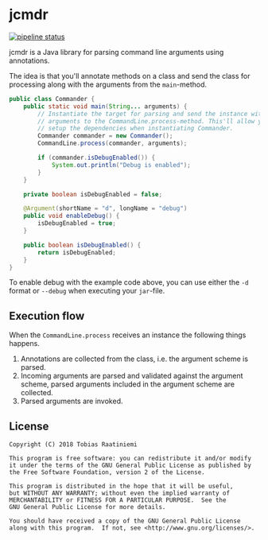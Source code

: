 # jcmdr
[![pipeline status](https://gitlab.com/raatiniemi/jcmdr/badges/master/pipeline.svg)](https://gitlab.com/raatiniemi/jcmdr/commits/master)

jcmdr is a Java library for parsing command line arguments using annotations.

The idea is that you'll annotate methods on a class and send the class for
processing along with the arguments from the `main`-method.

```java
public class Commander {
    public static void main(String... arguments) {
        // Instantiate the target for parsing and send the instance with the
        // arguments to the CommandLine.process-method. This'll allow you to
        // setup the dependencies when instantiating Commander.
        Commander commander = new Commander();
        CommandLine.process(commander, arguments);

        if (commander.isDebugEnabled()) {
            System.out.println("Debug is enabled");
        }
    }

    private boolean isDebugEnabled = false;

    @Argument(shortName = "d", longName = "debug")
    public void enableDebug() {
        isDebugEnabled = true;
    }

    public boolean isDebugEnabled() {
        return isDebugEnabled;
    }
}
```

To enable debug with the example code above, you can use either the `-d` format
or `--debug` when executing your `jar`-file.

## Execution flow

When the `CommandLine.process` receives an instance the following things happens.

1. Annotations are collected from the class, i.e. the argument scheme is parsed.
1. Incoming arguments are parsed and validated against the argument scheme, parsed arguments included in the argument scheme are collected.
1. Parsed arguments are invoked.

## License

```
Copyright (C) 2018 Tobias Raatiniemi

This program is free software: you can redistribute it and/or modify
it under the terms of the GNU General Public License as published by
the Free Software Foundation, version 2 of the License.

This program is distributed in the hope that it will be useful,
but WITHOUT ANY WARRANTY; without even the implied warranty of
MERCHANTABILITY or FITNESS FOR A PARTICULAR PURPOSE.  See the
GNU General Public License for more details.

You should have received a copy of the GNU General Public License
along with this program.  If not, see <http://www.gnu.org/licenses/>.
```
